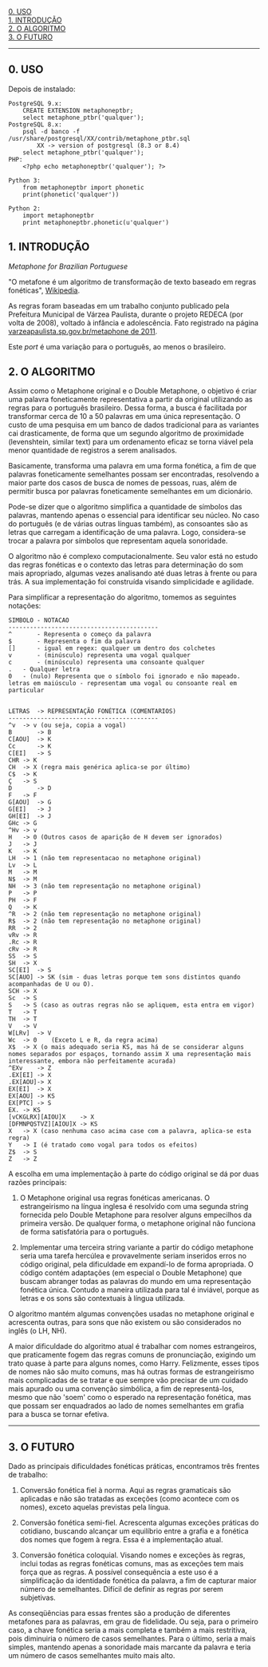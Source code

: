 [0. USO](#0.-uso)<br/>[1. INTRODUÇÃO](#1.-introdução)<br/>[2. O ALGORITMO](#2.-o-algoritmo)<br/>[3. O FUTURO](#3.-o-futuro)

-----

## 0. USO
Depois de instalado:
```
PostgreSQL 9.x:
	CREATE EXTENSION metaphoneptbr;
	select metaphone_ptbr('qualquer');
PostgreSQL 8.x:
	psql -d banco -f /usr/share/postgresql/XX/contrib/metaphone_ptbr.sql
		XX -> version of postgresql (8.3 or 8.4)
	select metaphone_ptbr('qualquer');
PHP:
	<?php echo metaphoneptbr('qualquer'); ?>

Python 3:
	from metaphoneptbr import phonetic
	print(phonetic('qualquer'))

Python 2:
	import metaphoneptbr
	print metaphoneptbr.phonetic(u'qualquer')
```

## 1. INTRODUÇÃO 

*Metaphone for Brazilian Portuguese*

"O metafone é um algoritmo de transformação de texto baseado em regras 
fonéticas", [Wikipedia](http://en.wikipedia.com/wiki/Metaphone).

As regras foram baseadas em um trabalho conjunto publicado pela Prefeitura 
Municipal de Várzea Paulista, durante o projeto REDECA (por volta de 2008), voltado à infância e adolescência. 
Fato registrado na página [varzeapaulista.sp.gov.br/metaphone de 2011](https://web.archive.org/web/20110420062611/http://www2.varzeapaulista.sp.gov.br/metaphone/).

Este *port* é uma variação para o português, ao menos o brasileiro.

## 2. O ALGORITMO

Assim como o Metaphone original e o Double Metaphone, o objetivo é criar uma 
palavra foneticamente representativa a partir da original utilizando as 
regras para o português brasileiro. Dessa forma, a busca é facilitada por 
transformar cerca de 10 a 50 palavras em uma única representação. O custo de 
uma pesquisa em um banco de dados tradicional para as variantes cai 
drasticamente, de forma que um segundo algoritmo de proximidade (levenshtein, 
similar text) para um ordenamento eficaz se torna viável pela menor 
quantidade de registros a serem analisados.

Basicamente, transforma uma palavra em uma forma fonética, a fim de que 
palavras foneticamente semelhantes possam ser encontradas, resolvendo a maior 
parte dos casos de busca de nomes de pessoas, ruas, além de permitir busca por
palavras foneticamente semelhantes em um dicionário. 

Pode-se dizer que o algoritmo simplifica a quantidade de símbolos das palavras,
mantendo apenas o essencial para identificar seu núcleo. No caso do português 
(e de várias outras línguas também), as consoantes são as letras que carregam a
identificação de uma palavra. Logo, considera-se trocar a palavra por símbolos 
que representam aquela sonoridade.

O algoritmo não é complexo computacionalmente. Seu valor está no estudo das 
regras fonéticas e o contexto das letras para determinação do som mais 
apropriado, algumas vezes analisando até duas letras à frente ou para trás. A
sua implementação foi construída visando simplicidade e agilidade.

Para simplificar a representação do algoritmo, tomemos as seguintes notações:

```
SIMBOLO - NOTACAO
------------------------------------------
^       - Representa o começo da palavra 
$       - Representa o fim da palavra
[]      - igual em regex: qualquer um dentro dos colchetes
v       - (minúsculo) representa uma vogal qualquer
c       - (minúsculo) representa uma consoante qualquer
.	- Qualquer letra
0	- (nulo) Representa que o símbolo foi ignorado e não mapeado.
letras em maiúsculo - representam uma vogal ou consoante real em particular


LETRAS 	-> REPRESENTAÇÃO FONÉTICA (COMENTARIOS)
------------------------------------------
^v	-> v (ou seja, copia a vogal)
B   	-> B
C[AOU]  -> K
Cc  	-> K
C[EI]  	-> S
CHR	-> K
CH	-> X (regra mais genérica aplica-se por último)
C$	-> K
Ç	-> S
D   	-> D
F	-> F
G[AOU]	-> G
G[EI]	-> J
GH[EI]	-> J
GHc	-> G
^Hv	-> v
H	-> 0 (Outros casos de aparição de H devem ser ignorados)
J	-> J
K	-> K
LH	-> 1 (não tem representacao no metaphone original)
Lv	-> L
M	-> M
N$	-> M
NH	-> 3 (não tem representação no metaphone original)
P	-> P
PH	-> F
Q	-> K
^R	-> 2 (não tem representação no metaphone original)
R$	-> 2 (não tem representação no metaphone original)
RR	-> 2
vRv	-> R
.Rc	-> R
cRv	-> R
SS	-> S
SH	-> X
SC[EI]	-> S
SC[AUO]	-> SK (sim - duas letras porque tem sons distintos quando acompanhadas de U ou O).
SCH	-> X
Sc	-> S
S	-> S (caso as outras regras não se apliquem, esta entra em vigor)
T	-> T
TH	-> T
V	-> V
W[LRv]	-> V
Wc	-> 0	(Exceto L e R, da regra acima)
X$	-> X (o mais adequado seria KS, mas há de se considerar alguns nomes separados por espaços, tornando assim X uma representação mais interessante, embora não perfeitamente acurada)
^EXv	-> Z 
.EX[EI]	-> X 
.EX[AOU]-> X 
EX[EI]	-> X 
EX[AOU]	-> KS
EX[PTC]	-> S
EX.	-> KS
[vCKGLRX][AIOU]X	-> X
[DFMNPQSTVZ][AIOU]X	-> KS
X	-> X (caso nenhuma caso acima case com a palavra, aplica-se esta regra)
Y	-> I (é tratado como vogal para todos os efeitos)
Z$	-> S
Z	-> Z
```

A escolha em uma implementação à parte do código original se dá por duas razões principais:

1. O Metaphone original usa regras fonéticas americanas. O estrangeirismo na língua inglesa
   é resolvido com uma segunda string fornecida pelo Double Metaphone para resolver alguns
   empecilhos da primeira  versão. De  qualquer forma, o metaphone original não funciona de 
   forma satisfatória para o português.

2. Implementar uma terceira string variante a partir do código metaphone seria uma tarefa
   hercúlea e provavelmente seriam inseridos erros no código original, pela dificuldade em
   expandí-lo de forma apropriada. O código contém adaptações (em especial o Double Metaphone)
   que buscam abranger todas as palavras do mundo em uma representação fonética única. 
   Contudo a maneira utilizada para tal é inviável, porque as letras e os sons são contextuais
   à língua utilizada.

O algoritmo mantém  algumas convenções usadas no metaphone original e acrescenta outras, para sons
que não existem ou são considerados no inglês (o LH, NH).

A maior dificuldade do algoritmo atual é trabalhar com nomes estrangeiros, que praticamente fogem
das regras comuns de pronunciação, exigindo um trato quase à parte para alguns nomes, como  Harry.
Felizmente, esses tipos de nomes não são muito comuns, mas há outras formas de estrangeirismo mais 
complicadas de se tratar e que sempre vão precisar de um cuidado mais apurado ou uma convenção simbólica,
a fim de representá-los, mesmo que não 'soem' como o esperado na representação fonética, mas que possam 
ser enquadrados ao lado de nomes semelhantes em grafia para a busca se tornar efetiva.

---

## 3. O FUTURO

Dado as principais dificuldades fonéticas práticas, encontramos três frentes de trabalho:

1. Conversão fonética fiel à norma. Aqui as regras gramaticais são aplicadas e não
	são tratadas as exceções (como acontece com os nomes), exceto aquelas previstas 
	pela língua.
 
2. Conversão fonética semi-fiel. Acrescenta algumas exceções práticas do cotidiano,
	buscando alcançar um equilíbrio entre a grafia e a fonética dos nomes que fogem à regra.
	Essa é a implementação atual.

3. Conversão fonética coloquial. Visando nomes e exceções às regras, inclui todas as regras
	fonéticas comuns, mas as exceções tem mais força que as regras. A possível consequência a
	este uso é a simplificação da identidade fonética da palavra, a fim de capturar maior número
	de semelhantes. Difícil de definir as regras por serem subjetivas.

As conseqüências para essas frentes são a produção de diferentes metafones para as palavras, em grau
de fidelidade. Ou seja, para o primeiro caso, a chave fonética seria a mais completa e também a mais
restritiva, pois diminuiria o número de casos semelhantes. Para o último, seria a mais simples, mantendo
apenas a sonoridade mais marcante da palavra e teria um número de casos semelhantes muito mais alto.
